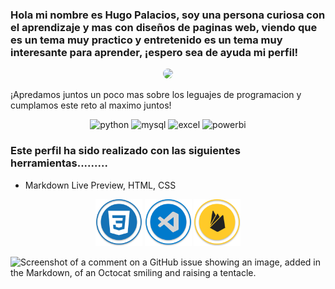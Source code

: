 ### Hola mi nombre es Hugo Palacios, soy una persona curiosa con el aprendizaje y mas con diseños de paginas web, viendo que es un tema muy practico y entretenido es un tema muy interesante para aprender, ¡espero sea de ayuda mi perfil!

<p style="text-align:center">
<img src="https://avatars.githubusercontent.com/u/135680032?v=4" style="width:250px; border-radius:50%">
</p>

¡Apredamos juntos un poco mas sobre los leguajes de programacion y cumplamos este reto al maximo juntos!

<div> 
 <p style="text-align:center">
    <img decoding="async" src="https://img.shields.io/badge/Python-3776AB?style=for-the-badge&logo=python&logoColor=white" alt="python"/>
  </a>
    <img decoding="async" src="https://img.shields.io/badge/MySQL-6DB33F?style=for-the-badge&logo=mysql&logoColor=white" alt="mysql"/>
  </a>
 <img decoding="async" src="https://img.shields.io/badge/Microsoft_Excel-217346?style=for-the-badge&logo=microsoft-excel&logoColor=white" alt="excel"/>
  </a>
 <img decoding="async" src="https://img.shields.io/badge/Power_BI-FFBE00?style=for-the-badge&logo=Power-BI&logoColor=white" alt="powerbi"/>
  </a>
</p>
</div>

### Este perfil ha sido realizado con las siguientes herramientas.........

 * Markdown Live Preview, HTML, CSS

<p style="text-align:center">
<img width="75px" src=https://raw.githubusercontent.com/Pedro-Murilo/icons-for-readme/5bbe933ecb81a1650e0041ec6e47ebde0dd4ffb1/.github/css-icon.svg alt="Typescript Icon" /> 

<img width="75px" src=https://raw.githubusercontent.com/Pedro-Murilo/icons-for-readme/5bbe933ecb81a1650e0041ec6e47ebde0dd4ffb1/.github/vscode-icon.svg alt="CSS Icon" />

<img width="75px" src=https://raw.githubusercontent.com/Pedro-Murilo/icons-for-readme/5bbe933ecb81a1650e0041ec6e47ebde0dd4ffb1/.github/firebase-icon.svg alt="Firebase Icon" />
</p>

<p style="text-align:center">
 
![Screenshot of a comment on a GitHub issue showing an image, added in the Markdown, of an Octocat smiling and raising a tentacle.](https://encrypted-tbn0.gstatic.com/images?q=tbn:ANd9GcQ5XVKmPqEy8jBZA7YWyUvJeg0CmisnSS06Bw&s)
</p>





